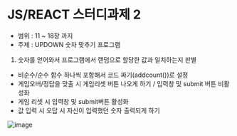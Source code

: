 # JS/REACT 스터디과제 2
- 범위 : 11 ~ 18장 까지
- 주제 : UPDOWN 숫자 맞추기 프로그램

1. 숫자를 얻어와서 프로그램에서 랜덤으로 할당한 값과 일치하는지 판별
  - 비순수/순수 함수 하나씩 포함해서 코드 짜기(addcount())로 설정
  - 게임오버/정답을 맞출 시 게임리셋 버튼 나오게 하기 / 입력창 및 submit 버튼 비활성화
  - 게임 리셋 시 입력창 및 submit버튼 활성화
  - 값 입력 시 오답 시 자신이 입력했던 숫자 출력되게 하기


![image](https://user-images.githubusercontent.com/86109399/229349372-06d0701b-e0f7-4ac5-ae92-070242f27b2d.png)
